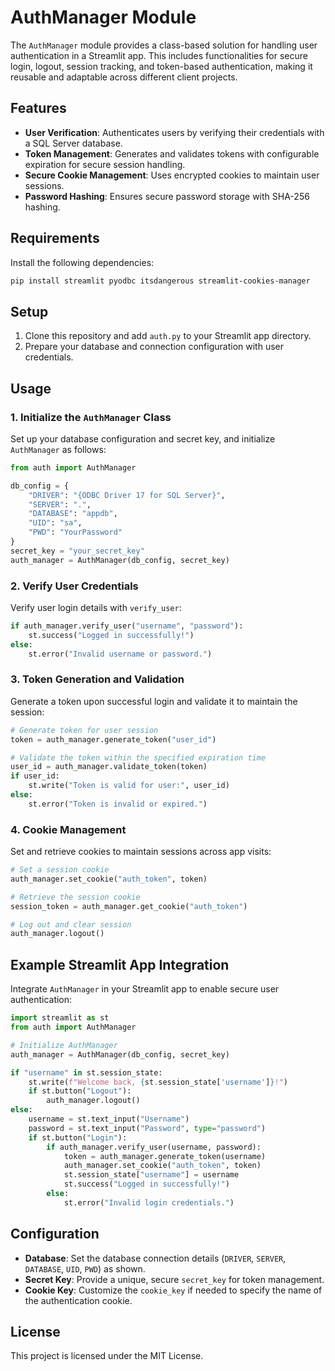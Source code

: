 
# AuthManager Module

The `AuthManager` module provides a class-based solution for handling user authentication in a Streamlit app. This includes functionalities for secure login, logout, session tracking, and token-based authentication, making it reusable and adaptable across different client projects.

## Features

- **User Verification**: Authenticates users by verifying their credentials with a SQL Server database.
- **Token Management**: Generates and validates tokens with configurable expiration for secure session handling.
- **Secure Cookie Management**: Uses encrypted cookies to maintain user sessions.
- **Password Hashing**: Ensures secure password storage with SHA-256 hashing.

## Requirements

Install the following dependencies:

```bash
pip install streamlit pyodbc itsdangerous streamlit-cookies-manager
```

## Setup

1. Clone this repository and add `auth.py` to your Streamlit app directory.
2. Prepare your database and connection configuration with user credentials.

## Usage

### 1. Initialize the `AuthManager` Class

Set up your database configuration and secret key, and initialize `AuthManager` as follows:

```python
from auth import AuthManager

db_config = {
    "DRIVER": "{ODBC Driver 17 for SQL Server}",
    "SERVER": ".",
    "DATABASE": "appdb",
    "UID": "sa",
    "PWD": "YourPassword"
}
secret_key = "your_secret_key"
auth_manager = AuthManager(db_config, secret_key)
```

### 2. Verify User Credentials

Verify user login details with `verify_user`:

```python
if auth_manager.verify_user("username", "password"):
    st.success("Logged in successfully!")
else:
    st.error("Invalid username or password.")
```

### 3. Token Generation and Validation

Generate a token upon successful login and validate it to maintain the session:

```python
# Generate token for user session
token = auth_manager.generate_token("user_id")

# Validate the token within the specified expiration time
user_id = auth_manager.validate_token(token)
if user_id:
    st.write("Token is valid for user:", user_id)
else:
    st.error("Token is invalid or expired.")
```

### 4. Cookie Management

Set and retrieve cookies to maintain sessions across app visits:

```python
# Set a session cookie
auth_manager.set_cookie("auth_token", token)

# Retrieve the session cookie
session_token = auth_manager.get_cookie("auth_token")

# Log out and clear session
auth_manager.logout()
```

## Example Streamlit App Integration

Integrate `AuthManager` in your Streamlit app to enable secure user authentication:

```python
import streamlit as st
from auth import AuthManager

# Initialize AuthManager
auth_manager = AuthManager(db_config, secret_key)

if "username" in st.session_state:
    st.write(f"Welcome back, {st.session_state['username']}!")
    if st.button("Logout"):
        auth_manager.logout()
else:
    username = st.text_input("Username")
    password = st.text_input("Password", type="password")
    if st.button("Login"):
        if auth_manager.verify_user(username, password):
            token = auth_manager.generate_token(username)
            auth_manager.set_cookie("auth_token", token)
            st.session_state["username"] = username
            st.success("Logged in successfully!")
        else:
            st.error("Invalid login credentials.")
```

## Configuration

- **Database**: Set the database connection details (`DRIVER`, `SERVER`, `DATABASE`, `UID`, `PWD`) as shown.
- **Secret Key**: Provide a unique, secure `secret_key` for token management.
- **Cookie Key**: Customize the `cookie_key` if needed to specify the name of the authentication cookie.

## License

This project is licensed under the MIT License.
